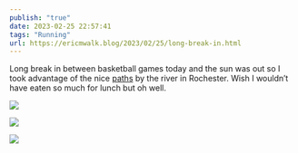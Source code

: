 ```yaml
---
publish: "true"
date: 2023-02-25 22:57:41
tags: "Running"
url: https://ericmwalk.blog/2023/02/25/long-break-in.html
---
```


Long break in between basketball games today and the sun was out so I took advantage of the nice [paths](http://www.strava.com/activities/8622007533) by the river in Rochester. Wish I wouldn’t have eaten so much for lunch but oh well.

![](https://ericmwalk.blog/uploads/2023/46553d7de9.jpg)

![](https://ericmwalk.blog/uploads/2023/2505c7e2a9.jpg)

![](https://ericmwalk.blog/uploads/2023/8be87e9f38.jpg)